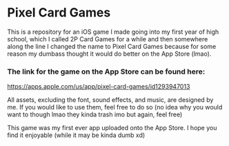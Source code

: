 # Pixel Card Games
This is a repository for an iOS game I made going into my first year of high school, which I called 2P Card Games for a while and then somewhere along the line I changed the name to Pixel Card Games because for some reason my dumbass thought it would do better on the App Store (lmao).

### The link for the game on the App Store can be found here:
https://apps.apple.com/us/app/pixel-card-games/id1293947013

All assets, excluding the font, sound effects, and music, are designed by me. If you would like to use them, feel free to do so (no idea why you would want to though lmao they kinda trash imo but again, feel free)

This game was my first ever app uploaded onto the App Store. I hope you find it enjoyable (while it may be kinda dumb xd)

